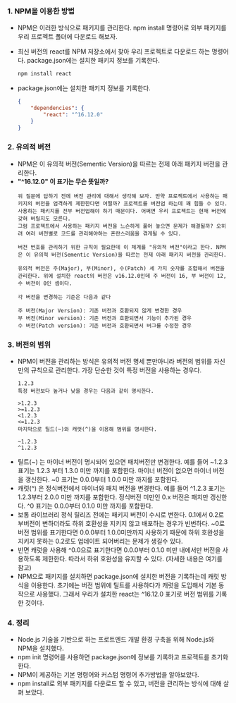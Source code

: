 ### **1. NPM을 이용한 방법**
 - NPM은 이러한 방식으로 패키지를 관리한다. npm install 명령어로 외부 패키지를 우리 프로젝트 폴더에 다운로드 해보자.
 - 최신 버전의 react를 NPM 저장소에서 찾아 우리 프로젝트로 다운로드 하는 명령어다. package.json에는 설치한 패키지 정보를 기록한다.
      ```bash
      npm install react
      ```
   
 - package.json에는 설치한 패키지 정보를 기록한다.
     ```json
     {
         "dependencies": {
             "react": "^16.12.0"
         }
     }
     ```

### **2. 유의적 버전**
   - NPM은 이 유의적 버전(Sementic Version)을 따르는 전제 아래 패키지 버전을 관리한다.
   - **"^16.12.0" 이 표기는 무슨 뜻일까?**
     ```text
     위 질문에 답하기 전에 버전 관리에 대해서 생각해 보자. 만약 프로젝트에서 사용하는 패키지의 버전을 엄격하게 제한한다면 어떨까? 프로젝트를 버전업 하는데 꽤 힘들 수 있다.
     사용하는 패키지를 전부 버전업해야 하기 때문이다. 어쩌면 우리 프로젝트는 현재 버전에 갖혀 버릴지도 모른다.
     그럼 프로젝트에서 사용하는 패키지 버전을 느슨하게 풀어 놓으면 문제가 해결될까? 오히려 여러 버전별로 코드를 관리해야하는 혼란스러움을 겪게될 수 있다.
    
     버전 번호를 관리하기 위한 규칙이 필요한데 이 체계를 "유의적 버전"이라고 한다. NPM은 이 유의적 버전(Sementic Version)을 따르는 전제 아래 패키지 버전을 관리한다.
    
     유의적 버전은 주(Major), 부(Minor), 수(Patch) 세 가지 숫자를 조합해서 버전을 관리한다. 위에 설치한 react의 버전은 v16.12.0인데 주 버전이 16, 부 버전이 12, 수 버전이 0인 셈이다.
    
     각 버전을 변경하는 기준은 다음과 같다
    
     주 버전(Major Version): 기존 버전과 호환되지 않게 변경한 경우
     부 버전(Minor version): 기존 버전과 호환되면서 기능이 추가된 경우
     수 버전(Patch version): 기존 버전과 호환되면서 버그를 수정한 경우
     ```
     
### **3. 버전의 범위**
   - NPM이 버전을 관리하는 방식은 유의적 버전 명세 뿐만아니라 버전의 범위를 자신만의 규칙으로 관리한다. 가장 단순한 것이 특정 버전을 사용하는 경우다.
     ```text
     1.2.3
     특정 버전보다 높거나 낮을 경우는 다음과 같이 명시한다.
    
     >1.2.3
     >=1.2.3
     <1.2.3
     <=1.2.3
     마지막으로 틸드(~)와 캐럿(^)을 이용해 범위를 명시한다.
    
     ~1.2.3
     ^1.2.3
     ```   
   - 틸트(~) 는 마이너 버전이 명시되어 있으면 패치버전만 변경한다. 예를 들어 ~1.2.3 표기는 1.2.3 부터 1.3.0 미만 까지를 포함한다. 마이너 버전이 없으면 마이너 버전을 갱신한다. ~0 표기는 0.0.0부터 1.0.0 미만 까지를 포함한다.
   - 캐럿(^) 은 정식버전에서 마이너와 패치 버전을 변경한다. 예를 들어 ^1.2.3 표기는 1.2.3부터 2.0.0 미만 까지를 포함한다. 정식버전 미만인 0.x 버전은 패치만 갱신한다. ^0 표기는 0.0.0부터 0.1.0 미만 까지를 포함한다.
   - 보통 라이브러리 정식 릴리즈 전에는 패키지 버전이 수시로 변한다. 0.1에서 0.2로 부버전이 변하더라도 하위 호환성을 지키지 않고 배포하는 경우가 빈번하다. ~0로 버전 범위를 표기한다면 0.0.0부터 1.0.0미만까지 사용하기 때문에 하위 호완성을 지키지 못하는 0.2로도 업데이트 되어버리는 문제가 생길수 있다.
   - 반면 캐럿을 사용해 ^0.0으로 표기한다면 0.0.0부터 0.1.0 미만 내에서만 버전을 사용하도록 제한한다. 따라서 하위 호완성을 유지할 수 있다. (자세한 내용은 여기를 참고)
   - NPM으로 패키지를 설치하면 package.json에 설치한 버전을 기록하는데 캐럿 방식을 이용한다. 초기에는 버전 범위에 틸트를 사용하다가 캐럿을 도입해서 기본 동작으로 사용했다. 그래서 우리가 설치한 react는 ^16.12.0 표기로 버전 범위를 기록한 것이다.

### **4. 정리**
   - Node.js 기술을 기반으로 하는 프로트엔드 개발 환경 구축을 위해 Node.js와 NPM을 설치했다.
   - npm init 명령어를 사용하면 package.json에 정보를 기록하고 프로젝트를 초기화 한다.
   - NPM이 제공하는 기본 명령어와 커스텀 명령어 추가방법을 알아보았다.
   - npm install로 외부 패키지를 다운로드 할 수 있고, 버전을 관리하는 방식에 대해 살펴 보았다. 
